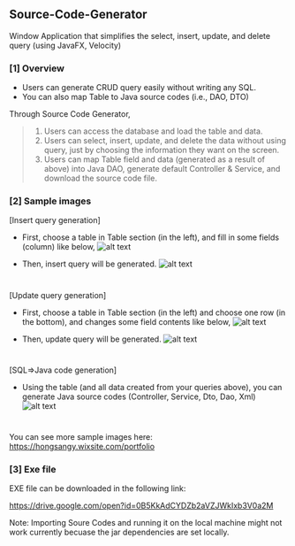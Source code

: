 ## Source-Code-Generator

Window Application that simplifies the select, insert, update, and delete query (using JavaFX, Velocity)

### [1] Overview
- Users can generate CRUD query easily without writing any SQL.
- You can also map Table to Java source codes (i.e., DAO, DTO)

Through Source Code Generator,
> 1) Users can access the database and load the table and data.
> 2) Users can select, insert, update, and delete the data without using query, just by choosing the information they want on the screen.
> 3) Users can map Table field and data (generated as a result of above) into Java DAO, generate default Controller & Service, and download the source code file.

### [2] Sample images

[Insert query generation]

- First, choose a table in Table section (in the left), and fill in some fields (column) like below,
![alt text](https://github.com/kaiyoo/Source-Code-Generator/blob/master/imgs/insert_screen.png?raw=true)


- Then, insert query will be generated. 
![alt text](https://github.com/kaiyoo/Source-Code-Generator/blob/master/imgs/insert_query.png?raw=true)

#

[Update query generation]

- First, choose a table in Table section (in the left) and choose one row (in the bottom), and changes some field contents like below,
![alt text](https://github.com/kaiyoo/Source-Code-Generator/blob/master/imgs/update_screen.png?raw=true)

- Then, update query will be generated. 
![alt text](https://github.com/kaiyoo/Source-Code-Generator/blob/master/imgs/update_query.png?raw=true)

#

[SQL=>Java code generation]

- Using the table (and all data created from your queries above), you can generate Java source codes (Controller, Service, Dto, Dao, Xml)
![alt text](https://github.com/kaiyoo/Source-Code-Generator/blob/master/imgs/generate_sourcecodes.png?raw=true)

#

You can see more sample images here:
https://hongsangy.wixsite.com/portfolio


### [3] Exe file

EXE file can be downloaded in the following link: 

https://drive.google.com/open?id=0B5KkAdCYDZb2aVZJWkIxb3V0a2M

Note: Importing Soure Codes and running it on the local machine might not work currently becuase the jar dependencies are set locally.
